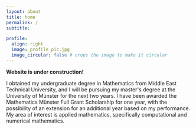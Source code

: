```yaml
---
layout: about
title: home
permalink: /
subtitle: 

profile:
  align: right
  image: profile_pic.jpg
  image_circular: false # crops the image to make it circular
---
```


**Website is under construction!**

I obtained my undergraduate degree in Mathematics from Middle East Technical University, and I will be pursuing my master's degree at the University of Münster for the next two years. I have been awarded the Mathematics Münster Full Grant Scholarship for one year, with the possibility of an extension for an additional year based on my performance. My area of interest is applied mathematics, specifically computational and numerical mathematics.
